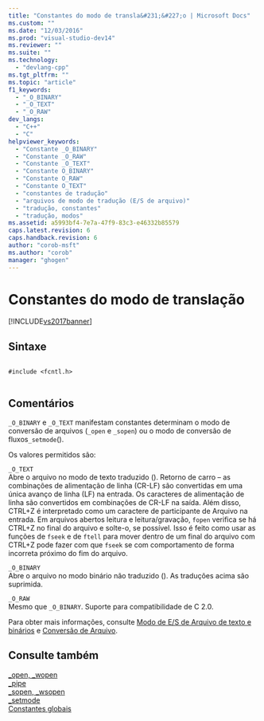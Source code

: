 ```yaml
---
title: "Constantes do modo de transla&#231;&#227;o | Microsoft Docs"
ms.custom: ""
ms.date: "12/03/2016"
ms.prod: "visual-studio-dev14"
ms.reviewer: ""
ms.suite: ""
ms.technology: 
  - "devlang-cpp"
ms.tgt_pltfrm: ""
ms.topic: "article"
f1_keywords: 
  - "_O_BINARY"
  - "_O_TEXT"
  - "_O_RAW"
dev_langs: 
  - "C++"
  - "C"
helpviewer_keywords: 
  - "Constante _O_BINARY"
  - "Constante _O_RAW"
  - "Constante _O_TEXT"
  - "Constante O_BINARY"
  - "Constante O_RAW"
  - "Constante O_TEXT"
  - "constantes de tradução"
  - "arquivos de modo de tradução (E/S de arquivo)"
  - "tradução, constantes"
  - "tradução, modos"
ms.assetid: a5993bf4-7e7a-47f9-83c3-e46332b85579
caps.latest.revision: 6
caps.handback.revision: 6
author: "corob-msft"
ms.author: "corob"
manager: "ghogen"
---
```

# Constantes do modo de transla&#231;&#227;o
[!INCLUDE[vs2017banner](../assembler/inline/includes/vs2017banner.md)]

## Sintaxe  
  
```  
  
#include <fcntl.h>  
  
```  
  
## Comentários  
 `_O_BINARY` e `_O_TEXT` manifestam constantes determinam o modo de conversão de arquivos \(`_open` e `_sopen`\) ou o modo de conversão de fluxos`_setmode`\(\).  
  
 Os valores permitidos são:  
  
 `_O_TEXT`  
 Abre o arquivo no modo de texto traduzido \(\).  Retorno de carro – as combinações de alimentação de linha \(CR\-LF\) são convertidas em uma única avanço de linha \(LF\) na entrada.  Os caracteres de alimentação de linha são convertidos em combinações de CR\-LF na saída.  Além disso, CTRL\+Z é interpretado como um caractere de participante de Arquivo na entrada.  Em arquivos abertos leitura e leitura\/gravação, `fopen` verifica se há CTRL\+Z no final do arquivo e solte\-o, se possível.  Isso é feito como usar as funções de `fseek` e de `ftell` para mover dentro de um final do arquivo com CTRL\+Z pode fazer com que `fseek` se com comportamento de forma incorreta próximo do fim do arquivo.  
  
 `_O_BINARY`  
 Abre o arquivo no modo binário não traduzido \(\).  As traduções acima são suprimida.  
  
 `_O_RAW`  
 Mesmo que `_O_BINARY`.  Suporte para compatibilidade de C 2.0.  
  
 Para obter mais informações, consulte [Modo de E\/S de Arquivo de texto e binários](../c-runtime-library/text-and-binary-mode-file-i-o.md) e [Conversão de Arquivo](../c-runtime-library/file-translation-constants.md).  
  
## Consulte também  
 [\_open, \_wopen](../c-runtime-library/reference/open-wopen.md)   
 [\_pipe](../c-runtime-library/reference/pipe.md)   
 [\_sopen, \_wsopen](../c-runtime-library/reference/sopen-wsopen.md)   
 [\_setmode](../c-runtime-library/reference/setmode.md)   
 [Constantes globais](../c-runtime-library/global-constants.md)